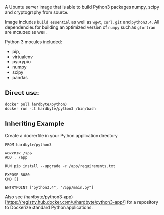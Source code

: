 A Ubuntu server image that is able to build Python3 packages numpy, scipy and cryptography
from source.

Image includes `build essential` as well as `wget`, `curl`, `git` and `python3.4`.
All dependencies for building an optimized version of `numpy` such as `gfortran` 
are included as well.


Python 3 modules included:

- pip, 
- virtualenv
- pycrypto
- numpy
- scipy
- pandas


## Direct use:

```
docker pull hardbyte/python3
docker run -it hardbyte/python3 /bin/bash
```

## Inheriting Example

Create a dockerfile in your Python application directory

```
FROM hardbyte/python3

WORKDIR /app
ADD . /app

RUN pip install --upgrade -r /app/requirements.txt

EXPOSE 8080
CMD []

ENTRYPOINT ["python3.4", "/app/main.py"]
```

Also see (hardbyte/python3-app)[https://registry.hub.docker.com/u/hardbyte/python3-app/]
for a repository to Dockerize standard Python applications.

